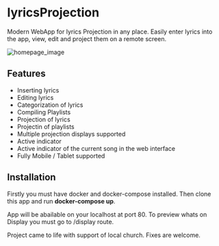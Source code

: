 # lyricsProjection

Modern WebApp for lyrics Projection in any place.
Easily enter lyrics into the app, view, edit and project them on a remote screen.

![homepage_image](https://iili.io/208drP.md.png)

## Features

* Inserting lyrics
* Editing lyrics
* Categorization of lyrics
* Compiling Playlists
* Projection of lyrics
* Projectin of playlists
* Multiple projection displays supported
* Active indicator
* Active indicator of the current song in the web interface
* Fully Mobile / Tablet supported

## Installation

Firstly you must have docker and docker-compose installed.
Then clone this app and run **docker-compose up**.

App will be abailable on your localhost at port 80. To preview whats on Display you must go to /display route.


Project came to life with support of local church.
Fixes are welcome.
